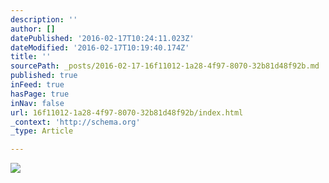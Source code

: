 ```yaml
---
description: ''
author: []
datePublished: '2016-02-17T10:24:11.023Z'
dateModified: '2016-02-17T10:19:40.174Z'
title: ''
sourcePath: _posts/2016-02-17-16f11012-1a28-4f97-8070-32b81d48f92b.md
published: true
inFeed: true
hasPage: true
inNav: false
url: 16f11012-1a28-4f97-8070-32b81d48f92b/index.html
_context: 'http://schema.org'
_type: Article

---
```

![](https://the-grid-user-content.s3-us-west-2.amazonaws.com/c6c75660-6c37-4e88-9820-251b5f713523.JPG)